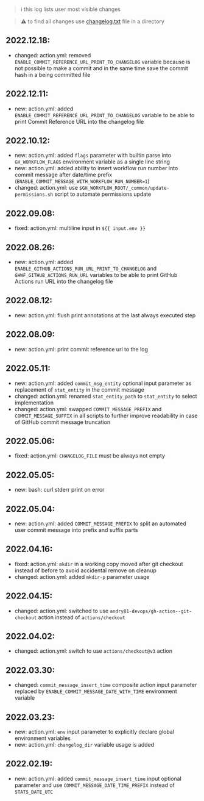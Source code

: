 > :information_source: this log lists user most visible changes

> :warning: to find all changes use [changelog.txt](https://github.com/andry81-devops/gh-action--accum-gh-rate-limits/blob/master/changelog.txt) file in a directory

## 2022.12.18:
* changed: action.yml: removed `ENABLE_COMMIT_REFERENCE_URL_PRINT_TO_CHANGELOG` variable because is not possible to make a commit and in the same time save the commit hash in a being committed file

## 2022.12.11:
* new: action.yml: added `ENABLE_COMMIT_REFERENCE_URL_PRINT_TO_CHANGELOG` variable to be able to print Commit Reference URL into the changelog file

## 2022.10.12:
* new: action.yml: added `flags` parameter with builtin parse into `GH_WORKFLOW_FLAGS` environment variable as a single line string
* new: action.yml: added ability to insert workflow run number into commit message after date/time prefix (`ENABLE_COMMIT_MESSAGE_WITH_WORKFLOW_RUN_NUMBER=1`)
* changed: action.yml: use `$GH_WORKFLOW_ROOT/_common/update-permissions.sh` script to automate permissions update

## 2022.09.08:
* fixed: action.yml: multiline input in `${{ input.env }}`

## 2022.08.26:
* new: action.yml: added `ENABLE_GITHUB_ACTIONS_RUN_URL_PRINT_TO_CHANGELOG` and `GHWF_GITHUB_ACTIONS_RUN_URL` variables to be able to print GitHub Actions run URL into the changelog file

## 2022.08.12:
* new: action.yml: flush print annotations at the last always executed step

## 2022.08.09:
* new: action.yml: print commit reference url to the log

## 2022.05.11:
* new: action.yml: added `commit_msg_entity` optional input parameter as replacement of `stat_entity` in the commit message
* changed: action.yml: renamed `stat_entity_path` to `stat_entity` to select implementation
* changed: action.yml: swapped `COMMIT_MESSAGE_PREFIX` and `COMMIT_MESSAGE_SUFFIX` in all scripts to further improve readability in case of GitHub commit message truncation

## 2022.05.06:
* fixed: action.yml: `CHANGELOG_FILE` must be always not empty

## 2022.05.05:
* new: bash: curl stderr print on error

## 2022.05.04:
* new: action.yml: added `COMMIT_MESSAGE_PREFIX` to split an automated user commit message into prefix and suffix parts

## 2022.04.16:
* fixed: action.yml: `mkdir` in a working copy moved after git checkout instead of before to avoid accidental remove on cleanup
* changed: action.yml: added `mkdir-p` parameter usage

## 2022.04.15:
* changed: action.yml: switched to use `andry81-devops/gh-action--git-checkout` action instead of `actions/checkout`

## 2022.04.02:
* changed: action.yml: switch to use `actions/checkout@v3` action

## 2022.03.30:
* changed: `commit_message_insert_time` composite action input parameter replaced by `ENABLE_COMMIT_MESSAGE_DATE_WITH_TIME` environment variable

## 2022.03.23:
* new: action.yml: `env` input parameter to explicitly declare global environment variables
* new: action.yml: `changelog_dir` variable usage is added

## 2022.02.19:
* new: action.yml: added `commit_message_insert_time` input optional parameter and use `COMMIT_MESSAGE_DATE_TIME_PREFIX` instead of `STATS_DATE_UTC`
